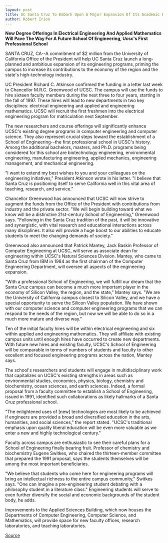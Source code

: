 ```yaml
---
layout: post
title: UC Santa Cruz To Embark Upon A Major Expansion Of Its Academic Programs In Engineering
author: Robert Irion
---
```


**New Degree Offerings In Electrical Engineering And Applied  Mathematics Will Pave The Way For A Future School Of Engineering,  Ucsc's First Professional School**

SANTA CRUZ, CA--A commitment of $2 million from the University  of California Office of the President will help UC Santa Cruz launch  a long-planned and ambitious expansion of its engineering programs,  priming the campus to increase its contributions to the economy of  the region and the state's high-technology industry.

UC President Richard C. Atkinson confirmed the funding in a  letter last week to Chancellor M.R.C. Greenwood of UCSC. The campus  will use the funds to hire sixteen faculty members during the next  three to four years, starting in the fall of 1997. These hires will  lead to new departments in two key disciplines: electrical  engineering and applied and engineering mathematics. UCSC will  recruit the first freshmen into the electrical engineering program  for matriculation next September.

The new researchers and course offerings will significantly  enhance UCSC's existing degree programs in computer engineering  and computer science. They also represent crucial steps toward the  establishment of a School of Engineering--the first professional  school in UCSC's history. Among the additional bachelors, masters,  and Ph.D. programs being considered for this school are  biotechnology engineering, environmental engineering,  manufacturing engineering, applied mechanics, engineering  management, and mechanical engineering.

"I want to extend my best wishes to you and your colleagues on  the engineering initiatives," President Atkinson wrote in his letter.  "I believe that Santa Cruz is positioning itself to serve California  well in this vital area of teaching, research, and service."

Chancellor Greenwood has announced that UCSC will now strive  to augment the funds from the Office of the President with  contributions from industry and the private sector. "We will begin  building toward what we know will be a distinctive 21st-century  School of Engineering," Greenwood says. "Following in the Santa Cruz  tradition of the past, it will be innovative and synergistic, with  vital research and educational interactions across many disciplines.  It also will provide a huge boost to our abilities to educate students  to meet the changing demands of society."

Greenwood also announced that Patrick Mantey, Jack Baskin  Professor of Computer Engineering at UCSC, will serve as associate  dean for engineering within UCSC's Natural Sciences Division.  Mantey, who came to Santa Cruz from IBM in 1984 as the first  chairman of the Computer Engineering Department, will oversee all  aspects of the engineering expansion.

"With a professional School of Engineering, we will fulfill our  dream that the Santa Cruz campus can become a much more  important player in the economy of Silicon Valley, the region, and  the state," Mantey says. "We are the University of California campus  closest to Silicon Valley, and we have a special opportunity to serve  the Silicon Valley population. We have shown with our computer  science and computer engineering programs that we can respond to  the needs of the region, but now we will be able to do so in a much  more mature and diverse way."

Ten of the initial faculty hires will be within electrical  engineering and six within applied and engineering mathematics.  They will affiliate with existing campus units until enough hires  have occurred to create new departments. With future new hires and  existing faculty, UCSC's School of Engineering will be comparable in  terms of numbers of students and faculty to other excellent and  focused engineering programs across the nation, Mantey says.

The school's researchers and students will engage in  multidisciplinary work that capitalizes on UCSC's existing strengths  in areas such as environmental studies, economics, physics, biology,  chemistry and biochemistry, ocean sciences, and earth sciences.  Indeed, a formal proposal from a faculty committee to establish a  School of Engineering, issued in 1991, identified such collaborations  as likely hallmarks of a Santa Cruz professional school.

"The enlightened uses of [new] technologies are most likely to  be achieved if engineers are provided a broad and diversified  education in the arts, humanities, and social sciences," the report  stated. "UCSC's traditional emphasis upon quality liberal education  will be even more valuable as we enter a new and highly  technological century."

Faculty across campus are enthusiastic to see their careful  plans for a School of Engineering finally bearing fruit. Professor of  chemistry and biochemistry Eugene Switkes, who chaired the  thirteen-member committee that prepared the 1991 proposal, says  the students themselves will be among the most important  beneficiaries.

"We believe that students who come here for engineering  programs will bring an intellectual richness to the entire campus  community," Switkes says. "One can imagine a pre-engineering  student debating with a philosophy student in a literature class."  Engineering students will serve to even further diversify the social  and economic backgrounds of the student body, he adds.

Improvements to the Applied Sciences Building, which now  houses the Departments of Computer Engineering, Computer Science,  and Mathematics, will provide space for new faculty offices,  research laboratories, and teaching laboratories.

[Source](http://www1.ucsc.edu/news_events/press_releases/archive/96-97/10-96/102296-UCSC_embarks_on_maj.html "Permalink to 102296-UCSC_embarks_on_maj")
